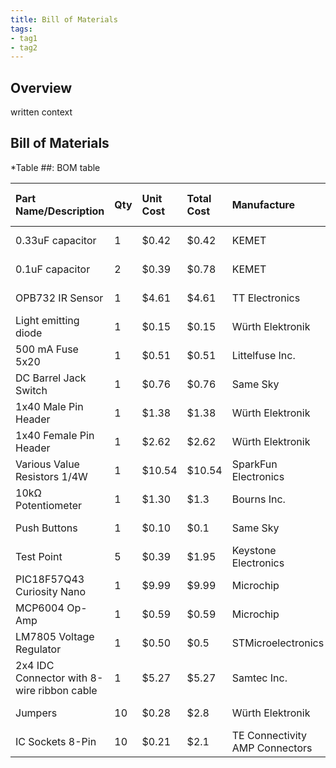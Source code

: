 ```yaml
---
title: Bill of Materials
tags:
- tag1
- tag2
---
```


## Overview
written context

## Bill of Materials

*Table ##: BOM table

| **Part Name/Description** | **Qty** | **Unit Cost** | **Total Cost** | **Manufacture** | **Manufacturer #** | **Vendor Link** |**Datasheet Link** | **Schematic Reference Designators** |
|:--------------------|:----|:---------------|:-----|:--------|:-----|:-----|:----|:-----|
0.33uF capacitor | 1 | $0.42 | $0.42 | KEMET | C322C334Z5U5TA | [DigiKey](https://www.digikey.com/en/products/detail/kemet/C322C334Z5U5TA/3726088?gclsrc=aw.ds&gad_source=1&gad_campaignid=20228387720&gclid=Cj0KCQjwmYzIBhC6ARIsAHA3IkTUvAUXjaSi9dtqd5UQ1oWlLs1yzOiD5bXtdA-xDQW9BfX5BuDegBMaAuZIEALw_wcB) | [datasheet link](https://www.yageogroup.com/content/datasheet/asset/file/KEM_C1051_GOLDMAX_Z5U) | C1 |
0.1uF capacitor | 2 | $0.39 | $0.78 | KEMET | C322C104M5U5TA | [DigiKey](&gclid=Cj0KCQjwmYzIBhC6ARIsAHA3IkQtVsDJy4La9kynxretCKE3b74tBP1tosbPa4mKWG84mkcgQY-QJS8aAqSAEALw_wcB) | [datasheet link](https://www.yageogroup.com/content/datasheet/asset/file/KEM_C1051_GOLDMAX_Z5U) | C2-C3 |
OPB732 IR Sensor |	1	| $4.61 | $4.61	| TT Electronics |	OPB732	| [DigiKey](https://www.digikey.com/en/products/detail/tt-electronics-optek-technology/OPB732/1637069?gclsrc=aw.ds&gad_source=1&gad_campaignid=21273973101&gclid=Cj0KCQjwmYzIBhC6ARIsAHA3IkSRhO-bFPHoLjwqIrTDQ04XzZY1NKeBzUZbvYei4oCVcpdpwbTVapcaAsXQEALw_wcB) | [datasheet link](https://www.ttelectronics.com/TTElectronics/media/ProductFiles/Datasheet/OPB732.pdf) |	D2 |
Light emitting diode	| 1	| $0.15 |	$0.15	| Würth Elektronik | 151051RS11000	| [DigiKey](https://www.digikey.com/en/products/detail/w-rth-elektronik/151051RS11000/4490012) | [datasheet link](https://www.we-online.com/components/products/datasheet/151051RS11000.pdf) |	D5 |
500 mA Fuse 5x20	|	1	|	$0.51 |	$0.51	|	Littelfuse Inc.	|	0217.500HXP	|	[DigiKey](https://www.digikey.com/en/products/detail/littelfuse-inc/0217.500HXP/777105)|	[datasheet link](https://www.littelfuse.com/assetdocs/littelfuse-fuse-217-datasheet?assetguid=af55be94-c42e-41b1-ad43-e070e09443fe)	|	F1	|
DC Barrel Jack Switch	|	1	|	$0.76 	|	$0.76	|	Same Sky 	|	PJ-102AH	|	[DigiKey](https://www.digikey.com/en/products/detail/same-sky-formerly-cui-devices-/PJ-102AH/408448?gclsrc=aw.ds&gad_source=1&gad_campaignid=20470400566&gclid=Cj0KCQjwmYzIBhC6ARIsAHA3IkQ00erxY84KaNb76f-GhoW7_KGTMajcxsxgxcxuDGf4zAuZBoELFjgaAgW8EALw_wcB)	|	[datasheet link](https://www.sameskydevices.com/product/resource/pj-102ah.pdf)	|	J1	|
1x40 Male Pin Header 	|	1	|	$1.38 	|	$1.38	|	Würth Elektronik	|	61304011121	|	[DigiKey](https://www.digikey.com/en/products/detail/w-rth-elektronik/61304011121/4846884?gclsrc=aw.ds&gad_source=1&gad_campaignid=20234014242&gclid=Cj0KCQjwmYzIBhC6ARIsAHA3IkQj74aD2qkyl9gXP1vvacIFSDxMCCTU2mZye2Md541CcTs5KLA_BYEaAigvEALw_wcB)	|	[datasheet link](https://www.we-online.com/components/products/datasheet/61304011121.pdf)	|	J2	|
1x40 Female Pin Header	|	1	|	$2.62 	|	$2.62	|	Würth Elektronik	|	61304011821	|	[DigiKey](https://www.digikey.com/en/products/detail/w-rth-elektronik/61304011821/17737790?gclsrc=aw.ds&gad_source=1&gad_campaignid=20234014242&gclid=Cj0KCQjwmYzIBhC6ARIsAHA3IkSrBbHIttfTkBAGKjd84wbJuTr9hJ_bDcTv-T7naRNIRnS72dbaa84aAneZEALw_wcB)	|	[datasheet link](https://www.we-online.com/components/products/datasheet/61304011821.pdf)	|	J3	|
Various Value Resistors 1/4W	|	1	|	$10.54 	|	$10.54	|	SparkFun Electronics	|	10969	|	[DigiKey](https://www.digikey.com/en/products/detail/sparkfun-electronics/10969/14671649?gclsrc=aw.ds&gad_source=1&gad_campaignid=20243136172&gclid=Cj0KCQjwmYzIBhC6ARIsAHA3IkRiqGplW81Ppf_4C1B_BSMUlbRJ_S3UcfGGw_oBA3Vsh1-jwst-gp0aAou3EALw_wcB)	|	n/a	|	R1-R10	|
10kΩ Potentiometer 	|	1	|	$1.30 	|	$1.3	|	Bourns Inc.	|	PDB181-K420F-103B	|	[DigiKey](https://www.digikey.com/en/products/detail/bourns-inc/PDB181-K420F-103B/3820297?gclsrc=aw.ds&gad_source=1&gad_campaignid=20243136172&gclid=Cj0KCQjwmYzIBhC6ARIsAHA3IkR9jV9QtwCW3rJsA_lZf-EDxB9t1bghQ9oKBLYGz6aEKhqkNydCvQoaAkEEEALw_wcB)	|	[datasheet link](https://www.bourns.com/docs/Product-Datasheets/PDB18.pdf)	|	RV1	|
Push Buttons	|	1	|	$0.10 	|	$0.1	|	Same Sky 	|	TS02-66-55-BK-100-LCR-D	|	[DigiKey](https://www.digikey.com/en/products/detail/same-sky-formerly-cui-devices-/TS02-66-55-BK-100-LCR-D/15634297?gclsrc=aw.ds&gad_source=1&gad_campaignid=20243136172&gclid=Cj0KCQjwmYzIBhC6ARIsAHA3IkShnAVMbs1ppFFGpDy-OZeny5IyB8qEd0es-Ol-RUmWaSK4jIJGIKcaAjNIEALw_wcB)	|	[datasheet link](https://www.sameskydevices.com/product/resource/ts02.pdf)	|	SW1	|
Test Point	|	5	|	$0.39 	|	$1.95	|	Keystone Electronics	|	5000	|	[DigiKey](https://www.digikey.com/en/products/detail/keystone-electronics/5000/255326?gclsrc=aw.ds&gad_source=1&gad_campaignid=20228387720&gclid=Cj0KCQjwmYzIBhC6ARIsAHA3IkTpAks25bo8SQJEHmZHCBSWT_xgnynZ6hOmM03b7lduz7YzHTczqk4aAtdXEALw_wcB)	|	[datasheet link](https://www.keyelco.com/userAssets/file/M65p56.pdf)	|	TP1	|
PIC18F57Q43 Curiosity Nano	|	1	|	$9.99 	|	$9.99	|	Microchip	|	DM164150	|	[Microchip](https://www.microchip.com/en-us/development-tool/dm164150)	|	[datasheet link](https://ww1.microchip.com/downloads/aemDocuments/documents/MCU08/ProductDocuments/UserGuides/PIC18F57Q43-Curiosity-Nano-HW-UserGuide-DS40002186B.pdf)	|	U1	|
MCP6004 Op-Amp 	|	1	|	$0.59 	|	$0.59	|	Microchip 	|	MCP6004-I/P	|	[DigiKey](https://www.digikey.com/en/products/detail/microchip-technology/MCP6004-I-P/523060?gclsrc=aw.ds&gad_source=1&gad_campaignid=20228387720&gclid=Cj0KCQjwmYzIBhC6ARIsAHA3IkSjsQhQYETDwKE0VAqZeh8Py-BHPtt5ne3Aae0VL7BBgn5xWTzKC5waAoUcEALw_wcB)	|	[datasheet link](https://ww1.microchip.com/downloads/en/DeviceDoc/MCP6001-1R-1U-2-4-1-MHz-Low-Power-Op-Amp-DS20001733L.pdf)	|	U2	|
LM7805 Voltage Regulator 	|	1	|	$0.50 	|	$0.5	|	STMicroelectronics	|	L7805CV	|	[DigiKey](https://www.digikey.com/en/products/detail/stmicroelectronics/L7805CV/585964?gclsrc=aw.ds&gad_source=1&gad_campaignid=20228387720&gclid=Cj0KCQjwmYzIBhC6ARIsAHA3IkT7l51KsMQlvT5aFTGSM2XdK1rWcEssLr9AxKhiESSAD9dUmHo0sXwaAvwdEALw_wcB)	|	[datasheet link](https://www.st.com/content/ccc/resource/technical/document/datasheet/41/4f/b3/b0/12/d4/47/88/CD00000444.pdf/files/CD00000444.pdf/jcr:content/translations/en.CD00000444.pdf)	|	U3	|
2x4 IDC Connector with 8-wire ribbon cable	|	1	|	$5.27 	|	$5.27	|	Samtec Inc.	|	IDSS-08-D-06.00-RW	|	[DigiKey](https://www.digikey.com/en/products/detail/samtec-inc/IDSS-08-D-06-00-RW/9733997)	|	[datasheet link](https://www.digikey.com/en/products/detail/samtec-inc/IDSS-08-D-06-00-RW/9733997)	|	U6	|
Jumpers	|	10	|	$0.28 	|	$2.8	|	Würth Elektronik	|	60900213421	|	[DigiKey](https://www.digikey.com/en/products/detail/w-rth-elektronik/60900213421/2508447?gclsrc=aw.ds&gad_source=1&gad_campaignid=20234014242&gclid=Cj0KCQjwmYzIBhC6ARIsAHA3IkQMud7idbNs65WLQuZnHl9jCsljuTxIC1ijsRRhDfBb-vuXHQKzqbsaAhOfEALw_wcB)	|	[datasheet link](https://www.we-online.com/components/products/datasheet/60900213421.pdf) |	n/a	|
IC Sockets 8-Pin	|	10	|	$0.21 	|	$2.1	|	TE Connectivity AMP Connectors	|	1-2199298-2	|	[DigiKey](https://www.digikey.com/en/products/detail/te-connectivity-amp-connectors/1-2199298-2/5022039?gclsrc=aw.ds&gad_source=1&gad_campaignid=20234014242&gclid=Cj0KCQjwmYzIBhC6ARIsAHA3IkQiOlzCmqA2vXbJeWMKFgAs_-2NHBWdR99ihq-Z9xXHAzUo6FPEXeEaAv_kEALw_wcB)|	[datasheet link](https://www.te.com/usa-en/product-1-2199298-2.datasheet.pdf)	|	n/a	|






